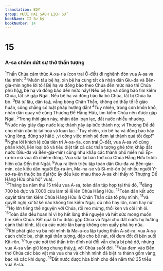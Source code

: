 ```yaml
---
translation: BDY
group: MƯƠI HAI SÁCH LỊCH SỬ
bookName: II Sử ký 
bookNumber: 14
---
```


<div class="title"><h1>15</h1><h3>A-sa chấm dứt sự thờ thần tượng</h3></div>
<span class="verse 2su_15_1"><sup>1</sup>Thần Chúa cảm thúc A-xa-ria (con trai Ô-đết) đi nghênh đón vua A-sa và tâu trình: </span>
<span class="verse 2su_15_2"><sup>2</sup>“Muôn tâu bệ hạ, xin bệ hạ cùng tất cả nhân dân Giu-đa và Bên-gia-min nghe lời tôi! Bệ hạ và đồng bào theo Chúa đến mức nào thì Chúa phù hộ<a href="#" data-toggle="tooltip" data-placement="bottom" title="Nt ở với">⚓</a> bệ hạ và đồng bào đến mức nấy! Nếu bệ hạ và đồng bào tìm kiếm Chúa, tất sẽ gặp Ngài. Nếu bệ hạ và đồng bào lìa bỏ Chúa, tất bị Chúa lìa bỏ. </span>
<span class="verse 2su_15_3"><sup>3</sup>Đã từ lâu, dân ta<a href="#" data-toggle="tooltip" data-placement="bottom" title="Nt Y-sơ-ra-ên">⚓</a> vắng bóng Chân Thần, không có thầy tế lễ giáo huấn, cũng chẳng có luật pháp hướng dẫn! </span>
<span class="verse 2su_15_4"><sup>4</sup>Tuy nhiên, trong cơn khốn khổ, nhân dân quay về cùng Thượng Đế Hằng Hữu, tìm kiếm Chúa nên được gặp Ngài. </span>
<span class="verse 2su_15_5"><sup>5</sup>Trong thời gian này, nhân dân loạn lạc, đất nước nhiễu nhương. </span>
<span class="verse 2su_15_6"><sup>6</sup>Nước này giày đạp nước kia; thành này áp bức thành nọ; vì Thượng Đế để cho nhân dân bị tai hoạ và loạn lạc. </span>
<span class="verse 2su_15_7"><sup>7</sup>Tuy nhiên, xin bê hạ và đồng bào hãy vững lòng, đừng sợ hãi<a href="#" data-toggle="tooltip" data-placement="bottom" title="Nt tay đừng sợ">⚓</a> ,vì công việc mình sẽ đem lại thành quả tốt đẹp!&#34;<br/></span>
<span class="verse 2su_15_8"><sup>8</sup>Nghe lời khích lệ của tiên tri A-xa-ria, con trai Ô-đết, vua A-sa vô cùng phấn khởi, liền loại bỏ và tiêu diệt tất cả các thần tượng ghê tởm khắp đất nước (Giu-đa và Bên-gia-min) cũng như khắp các thành phố miền núi Ép-ra-im mà vua đã chiếm đóng. Vua sửa lại bàn thờ của Chúa Hằng Hữu trước hiên cửa Đền thờ Ngài. </span>
<span class="verse 2su_15_9"><sup>9</sup>Vua ra lệnh triệu tập toàn dân Giu-đa và Bên-gia-min, các kiều dân người Ép-ra-im, Ma-na-se và Si-mê-ôn (vì nhiều người Y-sơ-ra-ên thuộc ba đại tộc ấy đều kéo nhau theo A-sa khi thấy rõ Thượng Đế Hằng Hữu phù hộ&#34; vua).<br/></span>
<span class="verse 2su_15_10"><sup>10</sup>Tháng ba năm thứ 15 triều vua A-sa, toàn dân tập họp tại thủ đô, </span>
<span class="verse 2su_15_11"><sup>11</sup>dâng 700 bò đực và 7.000 cừu làm tế lễ lên Chúa Hằng Hữu. </span>
<span class="verse 2su_15_12"><sup>12</sup>Toàn dân kết ước quyết tâm tìm kiếm Chúa Hằng Hữu là Chân Thần của tổ phụ mình, </span>
<span class="verse 2su_15_13"><sup>13</sup>và quyết nghị xử tử kẻ nào không tìm kiếm Ngài, dù nhỏ hay lớn, nam hay nữ. </span>
<span class="verse 2su_15_14"><sup>14</sup>Họ lớn tiếng thề nguyện với Chúa, rồi reo mừng, thổi kèn và còi inh ỏi. </span>
<span class="verse 2su_15_15"><sup>15</sup>Toàn dân đều hoan hỉ vì họ hết lòng thề nguyện và hết sức mong muốn tìm kiếm Chúa. Kết quả là họ được gặp Chúa và Ngài cho đất nước họ hưởng cảnh thái bình, tất cả các nước lân bang không còn quấy phá họ nữa.<br/></span>
<span class="verse 2su_15_16"><sup>16</sup>Khi phát giác vụ bà nội mình là Ma-a-ca lập tượng thần A-sê-ra, vua A-sa cách chức bà, chặt ngã thần tượng, đập cho bể nát, rồi đem đốt đi bên suối Kít-rôn. </span>
<span class="verse 2su_15_17"><sup>17</sup>Tuy các nơi thờ thần trên đỉnh núi đồi vẫn chưa bị phá dỡ, nhưng vua A-sa vẫn giữ lòng chung thủy<a href="#" data-toggle="tooltip" data-placement="bottom" title="Nt trọn lành">⚓</a> với Chúa suốt đời. </span>
<span class="verse 2su_15_18"><sup>18</sup>Vua đem vào Đền thờ Chúa các bảo vật mà vua cha và chính mình đã biệt ra thánh gồm vàng, bạc và các khí dụng. </span>
<span class="verse 2su_15_19"><sup>19</sup>Đất nước được hòa bình cho đến năm thứ 35 triều vua A-sa.</span>
